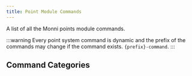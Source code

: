 ```yaml
---
title: Point Module Commands
---
```

A list of all the Monni points module commands.

:::warning
Every point system command is dynamic and the prefix of the commands may change if the command exists. `{prefix}-command`.
:::

## Command Categories
